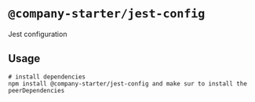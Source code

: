 # `@company-starter/jest-config`

Jest configuration

## Usage

```
# install dependencies
npm install @company-starter/jest-config and make sur to install the peerDependencies
```
